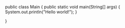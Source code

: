 public class Main {
  public static void main(String[] args) {
    System.out.println("Hello world!");
  }

  
}
